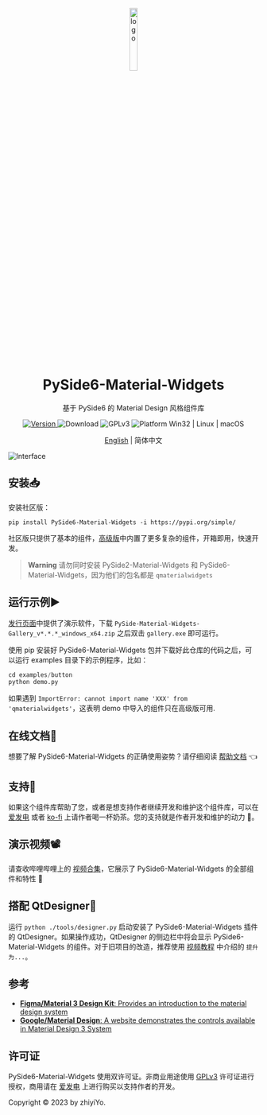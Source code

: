 <p align="center">
  <img width="18%" align="center" src="source/_static/logo.png" alt="logo">
</p>
  <h1 align="center">
  PySide6-Material-Widgets
</h1>
<p align="center">
  基于 PySide6 的 Material Design 风格组件库
</p>

<p align="center">
  <a href="https://pypi.org/project/PySide6-Material-Widgets" target="_blank">
    <img src="https://img.shields.io/pypi/v/pyside6-material-widgets?color=%2334D058&label=Version" alt="Version">
  </a>

  <a style="text-decoration:none">
    <img src="https://static.pepy.tech/personalized-badge/pyside6-material-widgets?period=total&units=international_system&left_color=grey&right_color=brightgreen&left_text=Downloads" alt="Download"/>
  </a>

  <a style="text-decoration:none">
    <img src="https://img.shields.io/badge/License-GPLv3-blue?color=#4ec820" alt="GPLv3"/>
  </a>

  <a style="text-decoration:none">
    <img src="https://img.shields.io/badge/Platform-Win32%20|%20Linux%20|%20macOS-blue?color=#4ec820" alt="Platform Win32 | Linux | macOS"/>
  </a>
</p>

<p align="center">
<a href="../README.md">English</a> | 简体中文
</p>

![Interface](./source/_static/Interface.jpg)

## 安装📥
安装社区版：
```shell
pip install PySide6-Material-Widgets -i https://pypi.org/simple/
```

社区版只提供了基本的组件，[高级版](https://afdian.net/a/zhiyiYo?tab=shop)中内置了更多复杂的组件，开箱即用，快速开发。

> **Warning**
> 请勿同时安装 PySide2-Material-Widgets 和 PySide6-Material-Widgets，因为他们的包名都是 `qmaterialwidgets`


## 运行示例▶️
[发行页面](https://github.com/zhiyiYo/QMaterialWidgets/releases)中提供了演示软件，下载 `PySide-Material-Widgets-Gallery_v*.*.*_windows_x64.zip` 之后双击 `gallery.exe` 即可运行。

使用 pip 安装好 PySide6-Material-Widgets 包并下载好此仓库的代码之后，可以运行 examples 目录下的示例程序，比如：
```python
cd examples/button
python demo.py
```

如果遇到 `ImportError: cannot import name 'XXX' from 'qmaterialwidgets'`，这表明 demo 中导入的组件只在高级版可用.

## 在线文档📕
想要了解 PySide6-Material-Widgets 的正确使用姿势？请仔细阅读 [帮助文档](https://qmaterilwidgets.readthedocs.io/zh_CN/latest/) 👈

## 支持💖
如果这个组件库帮助了您，或者是想支持作者继续开发和维护这个组件库，可以在 [爱发电](https://afdian.net/a/zhiyiYo) 或者 [ko-fi](https://ko-fi.com/zhiyiYo) 上请作者喝一杯奶茶。您的支持就是作者开发和维护的动力 🥰。

## 演示视频📽️
请查收哔哩哔哩上的 [视频合集](https://www.bilibili.com/video/BV1k14y1z74o)，它展示了 PySide6-Material-Widgets 的全部组件和特性 🎉

## 搭配 QtDesigner🚀
运行 `python ./tools/designer.py` 启动安装了 PySide6-Material-Widgets 插件的 QtDesigner。如果操作成功，QtDesigner 的侧边栏中将会显示 PySide6-Material-Widgets 的组件。对于旧项目的改造，推荐使用 [视频教程](https://www.bilibili.com/video/BV1na4y1V7jH) 中介绍的 `提升为...`。


## 参考
* [**Figma/Material 3 Design Kit**: Provides an introduction to the material design system](https://www.figma.com/community/file/1035203688168086460/Material-3-Design-Kit)
* [**Google/Material Design**: A website demonstrates the controls available in Material Design 3 System](https://m3.material.io/get-started)

## 许可证
PySide6-Material-Widgets 使用双许可证。非商业用途使用 [GPLv3](../LICENSE) 许可证进行授权，商用请在 [爱发电](https://afdian.net/a/zhiyiYo?tab=shop) 上进行购买以支持作者的开发。

Copyright © 2023 by zhiyiYo.
